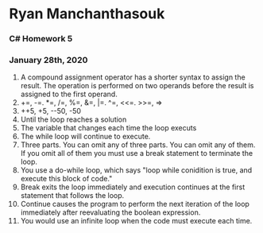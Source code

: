 # Ryan Manchanthasouk
### C# Homework 5
### January 28th, 2020
1. A compound assignment operator has a shorter syntax to assign the result.  The operation is performed on two operands before the result is assigned to the first operand.
1. +=, -=. *=, /=, %=, &=, |=. ^=, <<=. >>=, =>
1. ++5, +5, --50, -50
1. Until the loop reaches a solution
1. The variable that changes each time the loop executs
1. The while loop will continue to execute.
1. Three parts.  You can omit any of three parts.  You can omit any of them.  If you omit all of them you must use a break statement to terminate the loop.
1. You use a do-while loop, which says "loop while conidition is true, and execute this block of code."
1. Break exits the loop immediately and execution continues at the first statement that follows the loop.
1. Continue causes the program to perform the next iteration of the loop immediately after reevaluating the boolean expression.
1.  You would use an infinite loop when the code must execute each time.
